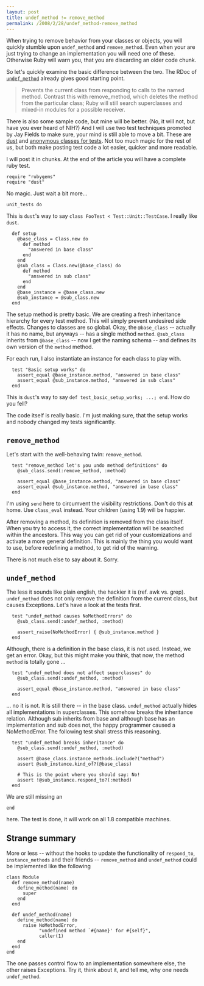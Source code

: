 ```yaml
---
layout: post
title: undef_method != remove_method
permalink: /2008/2/28/undef_method-remove_method
---
```

When trying to remove behavior from your classes or objects, you will quickly stumble upon `undef_method` and `remove_method`. Even when your are just trying to change an implementation you will need one of these. Otherwise Ruby will warn you, that you are discarding an older code chunk.

So let's quickly examine the basic difference between the two. The RDoc of [`undef_method`](http://ruby-doc.org/core/classes/Module.html#M001675) already gives good starting point. 

> Prevents the current class from responding to calls to the named method. Contrast this with 
> remove_method, which deletes the method from the particular class; Ruby will still search 
> superclasses and mixed-in modules for a possible receiver.

There is also some sample code, but mine will be better. (No, it will not, but have you ever heard of NIH?) And I will use two test techniques promoted by Jay Fields to make sure, your mind is still able to move a bit. These are [dust](http://blog.jayfields.com/2007/08/rubygems-dust.html) and [anonymous classes for tests](http://blog.jayfields.com/2008/02/ruby-creating-anonymous-classes.html). Not too much magic for the rest of us, but both make posting test code a lot easier, quicker and more readable.

I will post it in chunks. At the end of the article you will have a complete ruby test.

    require "rubygems"
    require "dust"

No magic. Just wait a bit more...

    unit_tests do

This is `dust`'s way to say `class FooTest < Test::Unit::TestCase`. I really like `dust`.

      def setup
        @base_class = Class.new do
          def method
            "answered in base class"
          end
        end
        @sub_class = Class.new(@base_class) do
          def method
            "answered in sub class"
          end
        end
        @base_instance = @base_class.new
        @sub_instance = @sub_class.new
      end

The setup method is pretty basic. We are creating a fresh inheritance hierarchy for every test method. This will simply prevent undesired side effects. Changes to classes are so global. Okay, the `@base_class` -- actually it has no name, but anyways -- has a single method `method`. `@sub_class` inherits from `@base_class` -- now I get the naming schema -- and defines its own version of the `method` method.

For each run, I also instantiate an instance for each class to play with.

      test "Basic setup works" do
        assert_equal @base_instance.method, "answered in base class"
        assert_equal @sub_instance.method, "answered in sub class"
      end

This is `dust`'s way to say `def test_basic_setup_works; ...; end`. How do you fell?

The code itself is really basic. I'm just making sure, that the setup works and nobody changed my tests significantly.

## `remove_method`

Let's start with the well-behaving twin: `remove_method`.

      test "remove_method let's you undo method definitions" do
        @sub_class.send(:remove_method, :method)

        assert_equal @base_instance.method, "answered in base class"
        assert_equal @sub_instance.method, "answered in base class"
      end

I'm using `send` here to circumvent the visibility restrictions. Don't do this at home. Use `class_eval` instead. Your children (using 1.9) will be happier.

After removing a method, its definition is removed from the class itself. When you try to access it, the correct implementation will be searched within the ancestors. This way you can get rid of your customizations and activate a more general definition. This is mainly the thing you would want to use, before redefining a method, to get rid of the warning.

There is not much else to say about it. Sorry.

## `undef_method`

The less it sounds like plain english, the hackier it is (ref. awk vs. grep). `undef_method` does not only remove the definition from the current class, but causes Exceptions. Let's have a look at the tests first.

      test "undef_method causes NoMethodErrors" do
        @sub_class.send(:undef_method, :method)

        assert_raise(NoMethodError) { @sub_instance.method }
      end

Although, there is a definition in the base class, it is not used. Instead, we get an error. Okay, but this might make you think, that now, the method `method` is totally gone ...

      test "undef_method does not affect superclasses" do 
        @sub_class.send(:undef_method, :method)
        
        assert_equal @base_instance.method, "answered in base class"
      end

... no it is not. It is still there -- in the base class. `undef_method` actually hides all implementations in superclasses. This somehow breaks the inheritance relation. Although sub inherits from base and although base has an implementation and sub does not, the happy programmer caused a NoMethodError. The following test shall stress this reasoning.

      test "undef_method breaks inheritance" do
        @sub_class.send(:undef_method, :method)
        
        assert @base_class.instance_methods.include?("method")
        assert @sub_instance.kind_of?(@base_class)
        
        # This is the point where you should say: No!
        assert !@sub_instance.respond_to?(:method)
      end

We are still missing an 

    end

here. The test is done, it will work on all 1.8 compatible machines.

## Strange summary

More or less -- without the hooks to update the functionality of `respond_to`, `instance_methods` and their friends -- `remove_method` and `undef_method` could be implemented like the following

    class Module
      def remove_method(name)
        define_method(name) do
          super
        end
      end
      
      def undef_method(name)
        define_method(name) do
          raise NoMethodError, 
                "undefined method `#{name}' for #{self}", 
                caller(1)
        end
      end
    end

The one passes control flow to an implementation somewhere else, the other raises Exceptions. Try it, think about it, and tell me, why one needs `undef_method`.
